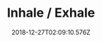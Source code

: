 ---
title: Inhale / Exhale
artist: Glaston
date: 2018-12-27T02:09:10.576Z
cover: /upload/a2612354725_16.jpg
styles:
  - Post-Rock
links:
  spotify: https://play.spotify.com/album/4RXsEYZdNpDeDhehpInuYa
  youtube: https://music.youtube.com/watch?v=Oblbsp9zHp8
  applemusic: https://itunes.apple.com/us/album/inhale-exhale/1290138057?uo=4
  soundcloud: ""
  bandcamp: https://glaston.bandcamp.com/album/inhale-exhale
  googleplay: https://play.google.com/music/m/Bfq5f46ryitdurcl77t6uw6erzm?signup_if_needed=1
  deezer: https://www.deezer.com/album/48940282
---